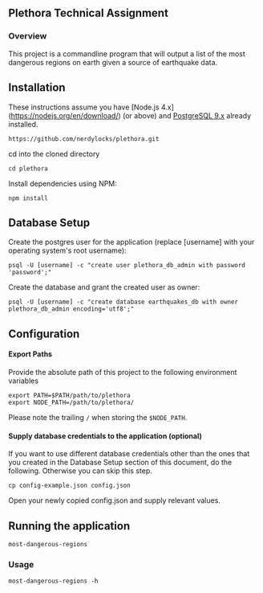 ## Plethora Technical Assignment

### Overview 
This project is a commandline program that will output a list of the most dangerous regions on earth given a source of earthquake data.

## Installation
These instructions assume you have [Node.js 4.x] (https://nodejs.org/en/download/) (or above) and [PostgreSQL 9.x](https://www.postgresql.org/download/) already installed.

```
https://github.com/nerdylocks/plethora.git
```

cd into the cloned directory

```
cd plethora
```

Install dependencies using NPM:

```
npm install
```

## Database Setup
Create the postgres user for the application (replace [username] with your operating system's root username):

```
psql -U [username] -c "create user plethora_db_admin with password 'password';"
```
Create the database and grant the created user as owner:

```
psql -U [username] -c "create database earthquakes_db with owner plethora_db_admin encoding='utf8';"
```

## Configuration
#### Export Paths
Provide the absolute path of this project to the following environment variables

```
export PATH=$PATH/path/to/plethora
export NODE_PATH=/path/to/plethora/
```
Please note the trailing `/` when storing the `$NODE_PATH`.

#### Supply database credentials to the application (optional)
If you want to use different database credentials other than the ones that you created in the Database Setup section of this document, do the following. Otherwise you can skip this step.

```
cp config-example.json config.json

```
Open your newly copied config.json and supply relevant values.


## Running the application
```
most-dangerous-regions
```

### Usage

```
most-dangerous-regions -h
```
